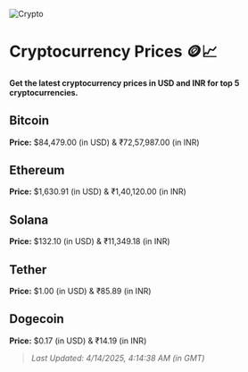 
![Crypto](https://www.techguide.com.au/wp-content/uploads/2020/11/crypto3.jpeg)

# Cryptocurrency Prices 🪙📈

#### Get the latest cryptocurrency prices in USD and INR for top 5 cryptocurrencies.

## Bitcoin

**Price:** $84,479.00 (in USD) & ₹72,57,987.00 (in INR)

## Ethereum

**Price:** $1,630.91 (in USD) & ₹1,40,120.00 (in INR)

## Solana

**Price:** $132.10 (in USD) & ₹11,349.18 (in INR)

## Tether

**Price:** $1.00 (in USD) & ₹85.89 (in INR)

## Dogecoin

**Price:** $0.17 (in USD) & ₹14.19 (in INR)

> _Last Updated: 4/14/2025, 4:14:38 AM (in GMT)_
